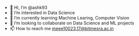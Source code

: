 - 👋 Hi, I’m @ashk93
- 👀 I’m interested in Data Science
- 🌱 I’m currently learning Machine Learing, Computer Vision
- 💞️ I’m looking to collaborate on Data Science and ML projects
- 📫 How to reach me meee10023.17@bitmesra.ac.in

<!---
ashk93/ashk93 is a ✨ special ✨ repository because its `README.md` (this file) appears on your GitHub profile.
You can click the Preview link to take a look at your changes.
--->
